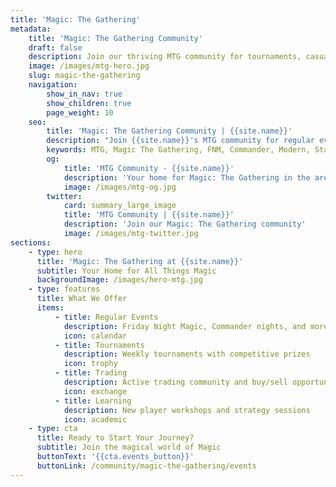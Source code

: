 ```yaml
---
title: 'Magic: The Gathering'
metadata:
    title: 'Magic: The Gathering Community'
    draft: false
    description: Join our thriving MTG community for tournaments, casual play, and trading
    image: /images/mtg-hero.jpg
    slug: magic-the-gathering
    navigation:
        show_in_nav: true
        show_children: true
        page_weight: 10
    seo:
        title: 'Magic: The Gathering Community | {{site.name}}'
        description: "Join {{site.name}}'s MTG community for regular events, tournaments, and casual play. All skill levels welcome."
        keywords: MTG, Magic The Gathering, FNM, Commander, Modern, Standard, Draft
        og:
            title: 'MTG Community - {{site.name}}'
            description: 'Your home for Magic: The Gathering in the area'
            image: /images/mtg-og.jpg
        twitter:
            card: summary_large_image
            title: 'MTG Community | {{site.name}}'
            description: 'Join our Magic: The Gathering community'
            image: /images/mtg-twitter.jpg
sections:
    - type: hero
      title: 'Magic: The Gathering at {{site.name}}'
      subtitle: Your Home for All Things Magic
      backgroundImage: /images/hero-mtg.jpg
    - type: features
      title: What We Offer
      items:
          - title: Regular Events
            description: Friday Night Magic, Commander nights, and more
            icon: calendar
          - title: Tournaments
            description: Weekly tournaments with competitive prizes
            icon: trophy
          - title: Trading
            description: Active trading community and buy/sell opportunities
            icon: exchange
          - title: Learning
            description: New player workshops and strategy sessions
            icon: academic
    - type: cta
      title: Ready to Start Your Journey?
      subtitle: Join the magical world of Magic
      buttonText: '{{cta.events_button}}'
      buttonLink: /community/magic-the-gathering/events
---
```

